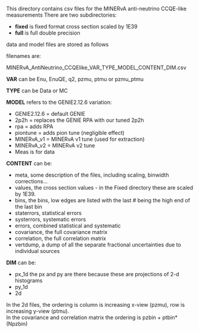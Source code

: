 This directory contains csv files for the MINERvA anti-neutrino CCQE-like measurements
There are two subdirectories:

- **fixed** is fixed format cross section scaled by 1E39
- **full** is full double precision

data and model files are stored as follows

filenames are:

MINERvA_AntiNeutrino_CCQElike_VAR_TYPE_MODEL_CONTENT_DIM.csv

**VAR** can be Enu, EnuQE, q2, pzmu, ptmu or pzmu_ptmu

**TYPE** can be Data or MC

**MODEL** refers to the GENIE2.12.6 variation:

- GENIE2.12.6 = default GENIE
- 2p2h = replaces the GENIE RPA with our tuned 2p2h
- rpa = adds RPA
- piontune = adds pion tune (negligible  effect)
- MINERvA_v1 = MINERvA v1 tune (used for extraction)
- MINERvA_v2 = MINERvA v2 tune
- Meas is for data

**CONTENT** can be:

- meta, some description of the files, including scaling, binwidth corrections... 
- values, the cross section values - in the Fixed directory these are scaled by 1E39.
- bins, the bins, low edges are listed with the last # being the high end of the last bin 
- staterrors, statistical errors
- systerrors, systematic errors
- errors, combined statistical and systematic
- covariance, the full covariance matrix
- correlation, the full correlation matrix
- vertdump, a dump of all the separate fractional uncertainties due to individual sources

**DIM** can be:

- px_1d  the px and py are there because these are projections of 2-d histograms
- py_1d
- 2d  

In the 2d files, the ordering is column is increasing x-view (pzmu), row is increasing y-view (ptmu).    
In the covariance and correlation matrix the ordering is pzbin + ptbin*(Npzbin)
